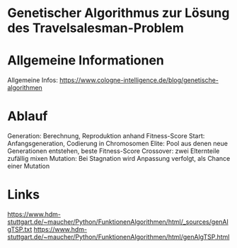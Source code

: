 # Genetischer Algorithmus zur Lösung des Travelsalesman-Problem



# Allgemeine Informationen
Allgemeine Infos: https://www.cologne-intelligence.de/blog/genetische-algorithmen


# Ablauf
Generation: Berechnung, Reproduktion anhand Fitness-Score
Start: Anfangsgeneration, Codierung in Chromosomen
Elite: Pool aus denen neue Generationen entstehen, beste Fitness-Score
Crossover: zwei Elternteile zufällig mixen
Mutation: Bei Stagnation wird Anpassung verfolgt, als Chance einer Mutation 

# Links
https://www.hdm-stuttgart.de/~maucher/Python/FunktionenAlgorithmen/html/_sources/genAlgTSP.txt
https://www.hdm-stuttgart.de/~maucher/Python/FunktionenAlgorithmen/html/genAlgTSP.html
